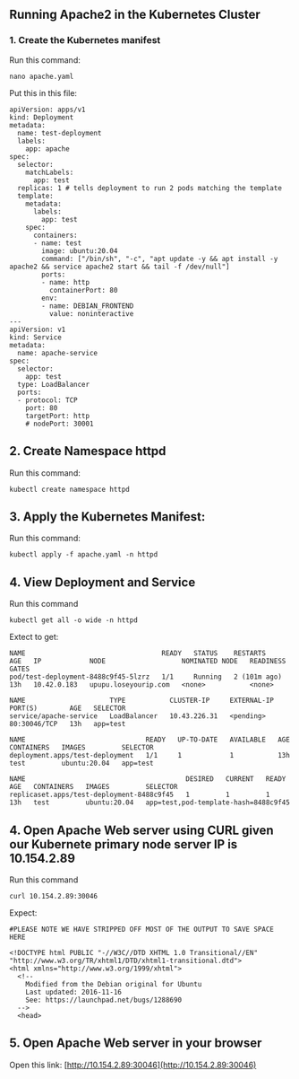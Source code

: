 ## Running Apache2 in the Kubernetes Cluster

### 1. Create the Kubernetes manifest
Run this command:
```
nano apache.yaml
```
Put this in this file:
```
apiVersion: apps/v1
kind: Deployment
metadata:
  name: test-deployment
  labels:
    app: apache
spec:
  selector:
    matchLabels:
      app: test
  replicas: 1 # tells deployment to run 2 pods matching the template
  template:
    metadata:
      labels:
        app: test
    spec:
      containers:
      - name: test
        image: ubuntu:20.04
        command: ["/bin/sh", "-c", "apt update -y && apt install -y apache2 && service apache2 start && tail -f /dev/null"]
        ports:
        - name: http
          containerPort: 80
        env:
        - name: DEBIAN_FRONTEND
          value: noninteractive
---
apiVersion: v1
kind: Service
metadata:
  name: apache-service
spec:
  selector:
    app: test
  type: LoadBalancer
  ports:
  - protocol: TCP
    port: 80
    targetPort: http
    # nodePort: 30001
```

## 2. Create Namespace httpd
Run this command:
```
kubectl create namespace httpd
```

## 3. Apply the Kubernetes Manifest:
Run this command:
```
kubectl apply -f apache.yaml -n httpd
```

## 4. View Deployment and Service
Run this command
```
kubectl get all -o wide -n httpd
```
Extect to get:
```
NAME                                  READY   STATUS    RESTARTS       AGE   IP            NODE                   NOMINATED NODE   READINESS GATES
pod/test-deployment-8488c9f45-5lzrz   1/1     Running   2 (101m ago)   13h   10.42.0.183   upupu.loseyourip.com   <none>           <none>

NAME                     TYPE           CLUSTER-IP     EXTERNAL-IP   PORT(S)        AGE   SELECTOR
service/apache-service   LoadBalancer   10.43.226.31   <pending>     80:30046/TCP   13h   app=test

NAME                              READY   UP-TO-DATE   AVAILABLE   AGE   CONTAINERS   IMAGES         SELECTOR
deployment.apps/test-deployment   1/1     1            1           13h   test         ubuntu:20.04   app=test

NAME                                        DESIRED   CURRENT   READY   AGE   CONTAINERS   IMAGES         SELECTOR
replicaset.apps/test-deployment-8488c9f45   1         1         1       13h   test         ubuntu:20.04   app=test,pod-template-hash=8488c9f45
```

## 4. Open Apache Web server using CURL given our Kubernete primary node server IP is 10.154.2.89
Run this command
```
curl 10.154.2.89:30046
```
Expect:
```
#PLEASE NOTE WE HAVE STRIPPED OFF MOST OF THE OUTPUT TO SAVE SPACE HERE

<!DOCTYPE html PUBLIC "-//W3C//DTD XHTML 1.0 Transitional//EN" "http://www.w3.org/TR/xhtml1/DTD/xhtml1-transitional.dtd">
<html xmlns="http://www.w3.org/1999/xhtml">
  <!--
    Modified from the Debian original for Ubuntu
    Last updated: 2016-11-16
    See: https://launchpad.net/bugs/1288690
  -->
  <head>

``` 


## 5. Open Apache Web server in your browser
Open this link:
[http://10.154.2.89:30046](http://10.154.2.89:30046)



